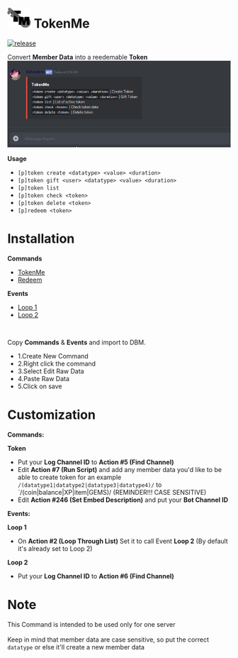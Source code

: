 # ![app icon](https://github.com/Gr3nDy/DBM-RawData/blob/master/Package/tokenme/Screenshot/icon.png) TokenMe
[![release](https://img.shields.io/static/v1?label=release&message=1.0.0&color=red)](https://github.com/Gr3nDy/DBM-RawData/blob/master/Package/tokenme/help.md/)

Convert <b>Member Data</b> into a reedemable <b>Token</b>
![gif](https://github.com/Gr3nDy/DBM-RawData/blob/master/Package/tokenme/Screenshot/GIF.gif)

<b>Usage</b>
* `[p]token create <datatype> <value> <duration>`
* `[p]token gift <user> <datatype> <value> <duration>`
* `[p]token list`
* `[p]token check <token>`
* `[p]token delete <token>`
* `[p]redeem <token>`

# Installation

<b>Commands</b>

* [TokenMe](https://raw.githubusercontent.com/Gr3nDy/DBM-RawData/master/Package/tokenme/Commands/tokenme.json)
* [Redeem](https://raw.githubusercontent.com/Gr3nDy/DBM-RawData/master/Package/tokenme/Commands/redeem.json)

<b>Events</b>

* [Loop 1](https://raw.githubusercontent.com/Gr3nDy/DBM-RawData/master/Package/tokenme/Events/Loop%201.json)
* [Loop 2](https://raw.githubusercontent.com/Gr3nDy/DBM-RawData/master/Package/tokenme/Events/Loop%202.json)
<br>

Copy <b>Commands</b> & <b>Events</b> and import to
DBM.
* 1.Create New Command
* 2.Right click the command
* 3.Select Edit Raw Data
* 4.Paste Raw Data
* 5.Click on save

# Customization

<b>Commands:</b>

<b>Token</b>
* Put your <b>Log Channel ID</b> to <strong>Action #5 (Find Channel)</strong> 
* Edit <strong>Action #7 (Run Script)</strong>  and add any member data you'd like to be able to create token for an example `/(datatype1|datatype2|datatype3|datatype4)/` to `/(coin|balance|XP|item|GEMS)/ (REMINDER!!! CASE SENSITIVE)
* Edit <strong>Action #246 (Set Embed Description)</strong> and put your <b>Bot Channel ID</b>

<b>Events:</b>

<b>Loop 1</b>
* On <strong>Action #2 (Loop Through List)</strong> Set it to call Event <b>Loop 2</b> (By default it's already set to Loop 2)

<b>Loop 2</b>
* Put your <b>Log Channel ID</b> to <strong>Action #6 (Find Channel)</strong>

# Note
This Command is intended to be used only for one server
<br>
<br>
Keep in mind that member data are case sensitive, so put the correct `datatype` or else it'll create a new member data
